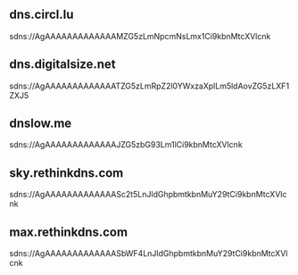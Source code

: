 ## dns.circl.lu
sdns://AgAAAAAAAAAAAAAMZG5zLmNpcmNsLmx1Ci9kbnMtcXVlcnk

## dns.digitalsize.net
sdns://AgAAAAAAAAAAAAATZG5zLmRpZ2l0YWxzaXplLm5ldAovZG5zLXF1ZXJ5

## dnslow.me
sdns://AgAAAAAAAAAAAAAJZG5zbG93Lm1lCi9kbnMtcXVlcnk

## sky.rethinkdns.com
sdns://AgAAAAAAAAAAAAASc2t5LnJldGhpbmtkbnMuY29tCi9kbnMtcXVlcnk

## max.rethinkdns.com
sdns://AgAAAAAAAAAAAAASbWF4LnJldGhpbmtkbnMuY29tCi9kbnMtcXVlcnk
